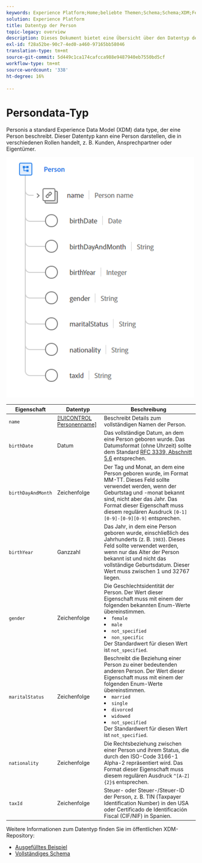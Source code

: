 ```yaml
---
keywords: Experience Platform;Home;beliebte Themen;Schema;Schema;XDM;Felder;Schemas;Schemas;Person;Datentyp;Datentyp; Datentyp;
solution: Experience Platform
title: Datentyp der Person
topic-legacy: overview
description: Dieses Dokument bietet eine Übersicht über den Datentyp des Personenerlebnis-Datenmodells (XDM).
exl-id: f28a52be-90c7-4ed0-a460-97165bb58046
translation-type: tm+mt
source-git-commit: 5d449c1ca174cafcca988e9487940eb7550bd5cf
workflow-type: tm+mt
source-wordcount: '338'
ht-degree: 16%

---
```


#  Persondata-Typ

 Personis a standard Experience Data Model (XDM) data type, der eine Person beschreibt. Dieser Datentyp kann eine Person darstellen, die in verschiedenen Rollen handelt, z. B. Kunden, Ansprechpartner oder Eigentümer.

<img src="../images/data-types/person.PNG" width="500" /><br />

| Eigenschaft | Datentyp | Beschreibung |
| --- | --- | --- |
| `name` | [[!UICONTROL Personenname]](./person-name.md) | Beschreibt Details zum vollständigen Namen der Person. |
| `birthDate` | Datum | Das vollständige Datum, an dem eine Person geboren wurde. Das Datumsformat (ohne Uhrzeit) sollte dem Standard [RFC 3339, Abschnitt 5.6](https://tools.ietf.org/html/rfc3339#section-5.6) entsprechen. |
| `birthDayAndMonth` | Zeichenfolge | Der Tag und Monat, an dem eine Person geboren wurde, im Format MM-TT. Dieses Feld sollte verwendet werden, wenn der Geburtstag und -monat bekannt sind, nicht aber das Jahr. Das Format dieser Eigenschaft muss diesem regulären Ausdruck `[0-1][0-9]-[0-9][0-9]` entsprechen. |
| `birthYear` | Ganzzahl | Das Jahr, in dem eine Person geboren wurde, einschließlich des Jahrhunderts (z. B. `1983`). Dieses Feld sollte verwendet werden, wenn nur das Alter der Person bekannt ist und nicht das vollständige Geburtsdatum. Dieser Wert muss zwischen 1 und 32767 liegen. |
| `gender` | Zeichenfolge | Die Geschlechtsidentität der Person. Der Wert dieser Eigenschaft muss mit einem der folgenden bekannten Enum-Werte übereinstimmen. <li> `female` </li> <li> `male` </li> <li> `not_specified` </li> <li> `non_specific` </li> Der Standardwert für diesen Wert ist `not_specified`. |
| `maritalStatus` | Zeichenfolge | Beschreibt die Beziehung einer Person zu einer bedeutenden anderen Person. Der Wert dieser Eigenschaft muss mit einem der folgenden Enum-Werte übereinstimmen. <li> `married` </li> <li> `single` </li> <li> `divorced` </li> <li> `widowed` </li> <li> `not_specified` </li> Der Standardwert für diesen Wert ist `not_specified`. |
| `nationality` | Zeichenfolge | Die Rechtsbeziehung zwischen einer Person und ihrem Status, die durch den ISO-Code 3166-1 Alpha-2 repräsentiert wird. Das Format dieser Eigenschaft muss diesem regulären Ausdruck `^[A-Z]{2}$` entsprechen. |
| `taxId` | Zeichenfolge | Steuer- oder Steuer-/Steuer-ID der Person, z. B. TIN (Taxpayer Identification Number) in den USA oder Certificado de Identificación Fiscal (CIF/NIF) in Spanien. |

Weitere Informationen zum Datentyp finden Sie im öffentlichen XDM-Repository:

* [Ausgefülltes Beispiel](https://github.com/adobe/xdm/blob/master/components/datatypes/person/person.example.1.json)
* [Vollständiges Schema](https://github.com/adobe/xdm/blob/master/components/datatypes/person/person.schema.json)

